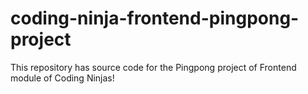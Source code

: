 # coding-ninja-frontend-pingpong-project
This repository has source code for the Pingpong project of Frontend module of Coding Ninjas!
